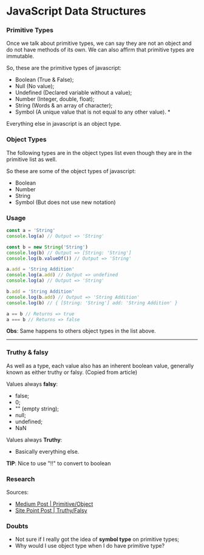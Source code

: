 
# JavaScript Data Structures

### Primitive Types

Once we talk about primitive types, we can say they are not
an object and do not have methods of its own.
We can also affirm that primitive types are immutable.

So, these are the primitive types of javascript:
- Boolean (True & False);
- Null (No value);
- Undefined (Declared variable without a value);
- Number (Integer, double, float);
- String (Words & an array of character);
- Symbol (A unique value that is not equal to any other value). *

Everything else in javascript is an object type.

### Object Types

The following types are in the object types list even though they are in the primitive list as well.

So these are some of the object types of javascript:
- Boolean
- Number
- String
- Symbol (But does not use new notation)

### Usage

```js
const a = 'String'
console.log(a) // Output => 'String'

const b = new String('String')
console.log(b) // Output => [String: 'String']
console.log(b.valueOf()) // Output => 'String'

a.add = 'String Addition'
console.log(a.add) // Output => undefined
console.log(a) // Output => 'String'

b.add = 'String Addition'
console.log(b.add) // Output => 'String Addition'
console.log(b) // { [String: 'String'] add: 'String Addition' }

a == b // Returns => true
a === b // Returns => false
```
<b>Obs</b>: Same happens to others object types in the list above.

_____

### Truthy & falsy

As well as a type, each value also has an inherent boolean value, generally known as either truthy or falsy. (Copied from article)

Values always <b>falsy</b>:
  - false;
  - 0;
  - "" (empty string);
  - null;
  - undefined;
  - NaN

  Values always <b>Truthy</b>:

  - Basically everything else.

  <b>TIP</b>: Nice to use "!!" to convert to boolean


### Research

Sources:
- [Medium Post | Primitive/Object](https://codeburst.io/javascript-essentials-types-data-structures-3ac039f9877b)
- [Site Point Post | Truthy/Falsy](https://www.sitepoint.com/javascript-truthy-falsy/)
### Doubts

- Not sure if I really got the idea of <b>symbol type</b> on primitive types;
- Why would I use object type when I do have primitive type?
